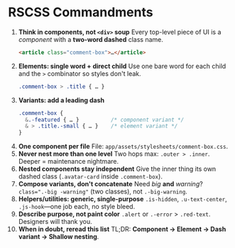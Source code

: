 # RSCSS Commandments
1. **Think in components, not `<div>` soup**
   Every top-level piece of UI is a *component* with a **two-word dashed** class name.
   ```html
   <article class="comment-box">…</article>
   ```
2. **Elements: single word + direct child**
   Use one bare word for each child and the `>` combinator so styles don't leak.
   ```css
   .comment-box > .title { … }
   ```
3. **Variants: add a leading dash**
   ```css
   .comment-box {
     &.-featured { … }          /* component variant */
     & > .title.-small { … }    /* element variant */
   }
   ```
4. **One component per file**
   File: `app/assets/stylesheets/comment-box.css`.
5. **Never nest more than one level**
   Two hops max: `.outer > .inner`. Deeper = maintenance nightmare.
6. **Nested components stay independent**
   Give the inner thing its own dashed class (`.avatar-card` inside `.comment-box`).
7. **Compose variants, don't concatenate**
   Need *big* **and** *warning*? `class=".-big -warning"` (two classes), not `.-big-warning`.
8. **Helpers/utilities: generic, single-purpose**
   `.is-hidden`, `.u-text-center`, `.js-hook`—one job each, no style bleed.
9. **Describe purpose, not paint color**
   `.alert` or `.-error` > `.red-text`. Designers will thank you.
10. **When in doubt, reread this list**
    TL;DR: **Component → Element → Dash variant → Shallow nesting**.
